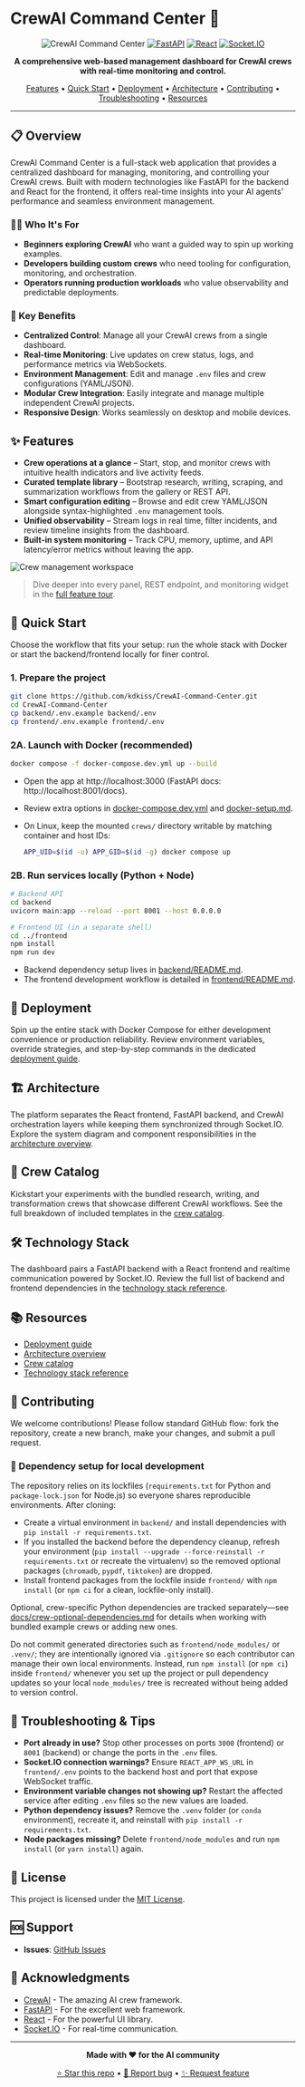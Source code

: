 # CrewAI Command Center 🚀

<div align="center">

![CrewAI Command Center](https://img.shields.io/badge/CrewAI-Command%20Center-blue?style=for-the-badge&logo=docker)
[![FastAPI](https://img.shields.io/badge/FastAPI-0.104%2B-009688?style=flat-square&logo=fastapi)](https://fastapi.tiangolo.com)
[![React](https://img.shields.io/badge/React-18.3.1-61DAFB?style=flat-square&logo=react)](https://react.dev)
[![Socket.IO](https://img.shields.io/badge/Socket.IO-4.x-010101?style=flat-square&logo=socket.io)](https://socket.io/)

**A comprehensive web-based management dashboard for CrewAI crews with real-time monitoring and control.**

[Features](#-features) • [Quick Start](#-quick-start) • [Deployment](#-deployment) • [Architecture](#-architecture) • [Contributing](#-contributing) • [Troubleshooting](#-troubleshooting--tips) • [Resources](#-resources)

</div>

---

## 📋 Overview

CrewAI Command Center is a full-stack web application that provides a centralized dashboard for managing, monitoring, and controlling your CrewAI crews. Built with modern technologies like FastAPI for the backend and React for the frontend, it offers real-time insights into your AI agents' performance and seamless environment management.

### 👩‍💻 Who It's For

- **Beginners exploring CrewAI** who want a guided way to spin up working examples.
- **Developers building custom crews** who need tooling for configuration, monitoring, and orchestration.
- **Operators running production workloads** who value observability and predictable deployments.

### 🎯 Key Benefits

- **Centralized Control**: Manage all your CrewAI crews from a single dashboard.
- **Real-time Monitoring**: Live updates on crew status, logs, and performance metrics via WebSockets.
- **Environment Management**: Edit and manage `.env` files and crew configurations (YAML/JSON).
- **Modular Crew Integration**: Easily integrate and manage multiple independent CrewAI projects.
- **Responsive Design**: Works seamlessly on desktop and mobile devices.

## ✨ Features

- **Crew operations at a glance** – Start, stop, and monitor crews with intuitive health indicators and live activity feeds.
- **Curated template library** – Bootstrap research, writing, scraping, and summarization workflows from the gallery or REST API.
- **Smart configuration editing** – Browse and edit crew YAML/JSON alongside syntax-highlighted `.env` management tools.
- **Unified observability** – Stream logs in real time, filter incidents, and review timeline insights from the dashboard.
- **Built-in system monitoring** – Track CPU, memory, uptime, and API latency/error metrics without leaving the app.

![Crew management workspace](docs/images/crews.png)

> Dive deeper into every panel, REST endpoint, and monitoring widget in the [full feature tour](docs/features.md).

## 🚀 Quick Start

Choose the workflow that fits your setup: run the whole stack with Docker or start the backend/frontend locally for finer control.

### 1. Prepare the project

```bash
git clone https://github.com/kdkiss/CrewAI-Command-Center.git
cd CrewAI-Command-Center
cp backend/.env.example backend/.env
cp frontend/.env.example frontend/.env
```

### 2A. Launch with Docker (recommended)

```bash
docker compose -f docker-compose.dev.yml up --build
```

- Open the app at http://localhost:3000 (FastAPI docs: http://localhost:8001/docs).
- Review extra options in [docker-compose.dev.yml](docker-compose.dev.yml) and [docker-setup.md](docker-setup.md).
- On Linux, keep the mounted `crews/` directory writable by matching container and host IDs:

  ```bash
  APP_UID=$(id -u) APP_GID=$(id -g) docker compose up
  ```

### 2B. Run services locally (Python + Node)

```bash
# Backend API
cd backend
uvicorn main:app --reload --port 8001 --host 0.0.0.0

# Frontend UI (in a separate shell)
cd ../frontend
npm install
npm run dev
```

- Backend dependency setup lives in [backend/README.md](backend/README.md).
- The frontend development workflow is detailed in [frontend/README.md](frontend/README.md).

## 🐳 Deployment

Spin up the entire stack with Docker Compose for either development convenience or production reliability. Review environment variables, override strategies, and step-by-step commands in the dedicated [deployment guide](docs/deployment.md).

## 🏗️ Architecture

The platform separates the React frontend, FastAPI backend, and CrewAI orchestration layers while keeping them synchronized through Socket.IO. Explore the system diagram and component responsibilities in the [architecture overview](docs/architecture.md).

## 🧩 Crew Catalog

Kickstart your experiments with the bundled research, writing, and transformation crews that showcase different CrewAI workflows. See the full breakdown of included templates in the [crew catalog](docs/crew-catalog.md).

## 🛠️ Technology Stack

The dashboard pairs a FastAPI backend with a React frontend and realtime communication powered by Socket.IO. Review the full list of backend and frontend dependencies in the [technology stack reference](docs/tech-stack.md).

## 📚 Resources

- [Deployment guide](docs/deployment.md)
- [Architecture overview](docs/architecture.md)
- [Crew catalog](docs/crew-catalog.md)
- [Technology stack reference](docs/tech-stack.md)

## 🤝 Contributing

We welcome contributions! Please follow standard GitHub flow: fork the repository, create a new branch, make your changes, and submit a pull request.

### 🔁 Dependency setup for local development

The repository relies on its lockfiles (`requirements.txt` for Python and `package-lock.json` for Node.js) so everyone shares reproducible environments. After cloning:

- Create a virtual environment in `backend/` and install dependencies with `pip install -r requirements.txt`.
- If you installed the backend before the dependency cleanup, refresh your environment (`pip install --upgrade --force-reinstall -r requirements.txt` or recreate the virtualenv) so the removed optional packages (`chromadb`, `pypdf`, `tiktoken`) are dropped.
- Install frontend packages from the lockfile inside `frontend/` with `npm install` (or `npm ci` for a clean, lockfile-only install).

Optional, crew-specific Python dependencies are tracked separately—see [docs/crew-optional-dependencies.md](docs/crew-optional-dependencies.md) for details when working with bundled example crews or adding new ones.

Do not commit generated directories such as `frontend/node_modules/` or `.venv/`; they are intentionally ignored via `.gitignore` so each contributor can manage their own local environments. Instead, run `npm install` (or `npm ci`) inside `frontend/` whenever you set up the project or pull dependency updates so your local `node_modules/` tree is recreated without being added to version control.

## 🛟 Troubleshooting & Tips

- **Port already in use?** Stop other processes on ports `3000` (frontend) or `8001` (backend) or change the ports in the `.env` files.
- **Socket.IO connection warnings?** Ensure `REACT_APP_WS_URL` in `frontend/.env` points to the backend host and port that expose WebSocket traffic.
- **Environment variable changes not showing up?** Restart the affected service after editing `.env` files so the new values are loaded.
- **Python dependency issues?** Remove the `.venv` folder (or `conda` environment), recreate it, and reinstall with `pip install -r requirements.txt`.
- **Node packages missing?** Delete `frontend/node_modules` and run `npm install` (or `yarn install`) again.

## 📄 License

This project is licensed under the [MIT License](LICENSE).

## 🆘 Support

- **Issues**: [GitHub Issues](https://github.com/kdkiss/CrewAI-Command-Center/issues)

## 🙏 Acknowledgments

- [CrewAI](https://github.com/joaomdmoura/crewai) - The amazing AI crew framework.
- [FastAPI](https://fastapi.tiangolo.com/) - For the excellent web framework.
- [React](https://reactjs.org/) - For the powerful UI library.
- [Socket.IO](https://socket.io/) - For real-time communication.

---

<div align="center">

**Made with ❤️ for the AI community**

[⭐ Star this repo](https://github.com/kdkiss/CrewAI-Command-Center/stargazers) • [🐛 Report bug](https://github.com/kdkiss/CrewAI-Command-Center/issues) • [✨ Request feature](https://github.com/kdkiss/CrewAI-Command-Center/issues)

</div>
